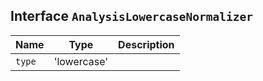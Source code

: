 ## Interface `AnalysisLowercaseNormalizer`

| Name | Type | Description |
| - | - | - |
| `type` | 'lowercase' | &nbsp; |
